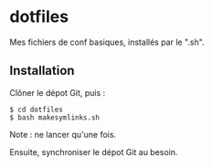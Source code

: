 dotfiles
========

Mes fichiers de conf basiques, installés par le ".sh".

Installation
------------

Clôner le dépot Git, puis :

    $ cd dotfiles
    $ bash makesymlinks.sh

Note : ne lancer qu'une fois.

Ensuite, synchroniser le dépot Git au besoin.
